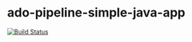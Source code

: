 # ado-pipeline-simple-java-app

[![Build Status](https://dev.azure.com/san-dev-agile/Space%20Game%20-%20web%20-%20Workflow/_apis/build/status/sankarav.ado-pipeline-simple-java-app?branchName=master)](https://dev.azure.com/san-dev-agile/Space%20Game%20-%20web%20-%20Workflow/_build/latest?definitionId=2&branchName=master)
